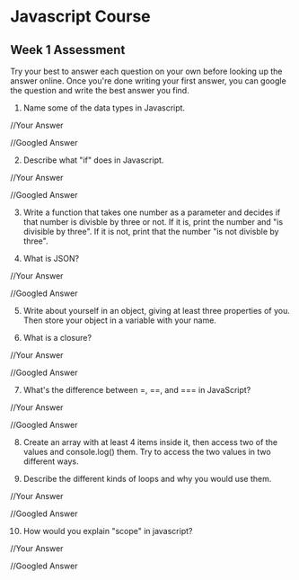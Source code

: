 # Javascript Course

## Week 1 Assessment

Try your best to answer each question on your own before looking up the answer online. Once you're done writing your first answer, you can google the question and write the best answer you find.

1. Name some of the data types in Javascript.

  //Your Answer
  
  
  //Googled Answer


2. Describe what "if" does in Javascript.

  //Your Answer
  
  
  //Googled Answer


3. Write a function that takes one number as a parameter and decides if that number is divisble by three or not. If it is, print the number and "is divisible by three". If it is not, print that the number "is not divisble by three".

4. What is JSON?

  //Your Answer
  
  
  //Googled Answer

5. Write about yourself in an object, giving at least three properties of you. Then store your object in a variable with your name.

6. What is a closure?

  //Your Answer
  
  
  //Googled Answer

7. What's the difference between =, ==, and === in JavaScript?

  //Your Answer
  
  
  //Googled Answer

8. Create an array with at least 4 items inside it, then access two of the values and console.log() them. Try to access the two values in two different ways.

9. Describe the different kinds of loops and why you would use them.

  //Your Answer
  
  
  //Googled Answer
  
10. How would you explain "scope" in javascript?

  //Your Answer
  
  
  //Googled Answer
